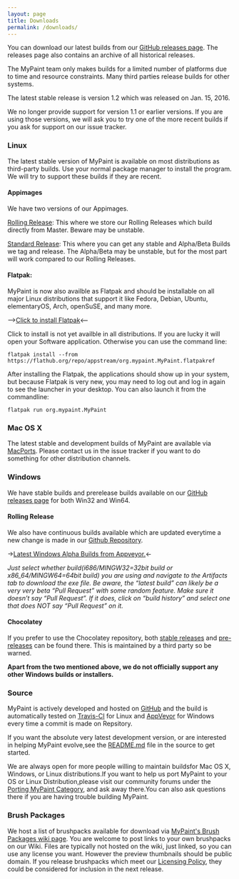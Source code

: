 ```yaml
---
layout: page
title: Downloads
permalink: /downloads/
---
```


You can download our latest builds from
our [GitHub releases page][downloads.releases].
The releases page also contains an archive of all historical releases.

The MyPaint team only makes builds for a limited number of platforms
due to time and resource constraints.
Many third parties release builds for other systems.

The latest stable release is version 1.2
which was released on Jan. 15, 2016.

We no longer provide support for version 1.1 or earlier versions.
If you are using those versions,
we will ask you to try one of the more recent builds
if you ask for support on our issue tracker.

### Linux

The latest stable version of MyPaint is available on most distributions
as third-party builds.
Use your normal package manager to install the program.
We will try to support these builds if they are recent.

#### Appimages

We have two versions of our Appimages.

[Rolling Release][downloads.rolling]: This where we store our Rolling
Releases which build directly from Master. Beware may be unstable.

[Standard Release][downloads.releases]: This where you can get any stable
and Alpha/Beta Builds we tag and release. The Alpha/Beta may be unstable, 
but for the most part will work compared to our Rolling Releases.


#### Flatpak:

MyPaint is now also availble as Flatpak and should be installable on
all major Linux distributions that support it like Fedora, Debian,
Ubuntu, elementaryOS, Arch, openSuSE, and many more.

-->[Click to install Flatpak][linux.flatpak]<--

Click to install is not yet availble in all distributions.  If you are
lucky it will open your Software application.  Otherwise you can use
the command line:

```
flatpak install --from https://flathub.org/repo/appstream/org.mypaint.MyPaint.flatpakref
```

After installing the Flatpak, the applications should show up in your
system, but because Flatpak is very new, you may need to log out and
log in again to see the launcher in your desktop.  You can also launch
it from the commandline:

```
flatpak run org.mypaint.MyPaint
```

### Mac OS X

The latest stable and development builds of MyPaint are available via
[MacPorts][mac.ports].
Please contact us in the issue tracker if you want to do something
for other distribution channels.

### Windows

We have stable builds and prerelease builds available on our
[GitHub releases page][downloads.releases] for both Win32 and Win64.

#### Rolling Release

We also have continuous builds available which are updated 
everytime a new change is made in our [Github Repository][source.github].

->[Latest Windows Alpha Builds from Appveyor.][downloads.alpha]<-

*Just select whether build(i686/MINGW32=32bit build or x86_64/MINGW64=64bit build) 
you are using and navigate to the Artifacts tab to download the exe file. 
Be aware, the “latest build” can likely be a very very beta “Pull Request” 
with some random feature. Make sure it doesn’t say “Pull Request”. If it 
does, click on “build history” and select one that does NOT say “Pull 
Request” on it.*

#### Chocolatey

If you prefer to use the Chocolatey repository, both
[stable releases][choco.prerel] and [pre-releases][choco.stable]
can be found there. This is maintained by a third party so be warned.

__Apart from the two mentioned above, we do not officially support any 
other Windows builds or installers.__

### Source

MyPaint is actively developed and hosted on [GitHub][source.github]
and the build is automatically tested on [Travis-CI][source.travis] for 
Linux and [AppVeyor][downloads.alpha] for Windows every time a commit 
is made on Repsitory.

If you want the absolute very latest development version, or are interested 
in helping MyPaint evolve,see the [README.md][source.build] file in the 
source to get started.

We are always open for more people willing to maintain buildsfor Mac 
OS X, Windows, or Linux distributions.If you want to help us port 
MyPaint to your OS or Linux Distribution,please visit our community 
forums under the [Porting MyPaint Category][source.porting], and ask away 
there.You can also ask questions there if you are having trouble 
building MyPaint.

### Brush Packages

We host a list of brushpacks available for download via
[MyPaint's Brush Packages wiki page][brush.wiki].
You are welcome to post links to your own brushpacks on our Wiki.
Files are typically not hosted on the wiki, just linked,
so you can use any license you want.
However the preview thumbnails should be public domain.
If you release brushpacks which meet our [Licensing Policy][brush.policy],
they could be considered for inclusion in the next release.

[downloads.rolling]: https://github.com/mypaint/mypaint-appimage/releases
[downloads.releases]: https://github.com/mypaint/mypaint/releases
[downloads.alpha]: https://ci.appveyor.com/project/achadwick/mypaint

[choco.prerel]: https://chocolatey.org/packages/mypaint/
[choco.stable]: https://chocolatey.org/packages/mypaint/1.2.1

[linux.flatpak]: https://flathub.org/repo/appstream/org.mypaint.MyPaint.flatpakref
[linux.build]: https://github.com/mypaint/mypaint/blob/master/README_LINUX.md

[mac.ports]: https://www.macports.org/ports.php?by=name&substr=MyPaint

[windows.tumagonx]: http://www.opensourcepack.blogspot.fr/2013/01/mypaint-and-pygi.html

[source.github]: https://github.com/mypaint
[source.travis]: https://travis-ci.org/mypaint
[source.build]: https://github.com/mypaint/mypaint/blob/master/README.md
[source.porting]: http://community.mypaint.org/c/development/porting

[brush.wiki]: https://github.com/mypaint/mypaint/wiki/Brush-Packages
[brush.policy]: https://github.com/mypaint/mypaint/wiki/Licensing-policy
